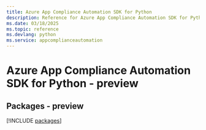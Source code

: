 ```yaml
---
title: Azure App Compliance Automation SDK for Python
description: Reference for Azure App Compliance Automation SDK for Python
ms.date: 03/18/2025
ms.topic: reference
ms.devlang: python
ms.service: appcomplianceautomation
---
```

# Azure App Compliance Automation SDK for Python - preview
## Packages - preview
[!INCLUDE [packages](app-compliance-automation-index.md)]